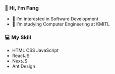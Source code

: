 ### 👋 Hi, I’m Fang
   - 👀 I’m interested in Software Development 
   - 🏥 I’m studying Computer Engineering at KMITL
### :computer: My Skill
   -  HTML CSS JavaScript
   -  ReactJS
   -  NextJS
   -  Ant Design 
    
<!---
fangy43/fangy43 is a ✨ special ✨ repository because its `README.md` (this file) appears on your GitHub profile.
You can click the Preview link to take a look at your changes.
--->
